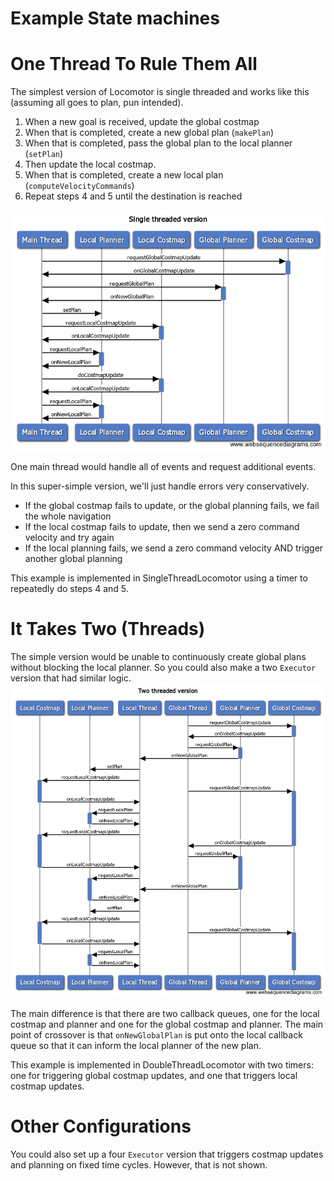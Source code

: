 # Example State machines

# One Thread To Rule Them All
The simplest version of Locomotor is single threaded and works like this (assuming all goes to plan, pun intended).
 1. When a new goal is received, update the global costmap
 2. When that is completed, create a new global plan (`makePlan`)
 3. When that is completed, pass the global plan to the local planner (`setPlan`)
 4. Then update the local costmap.
 5. When that is completed, create a new local plan (`computeVelocityCommands`)
 6. Repeat steps 4 and 5 until the destination is reached

![single thread flow diagram](figures/single_thread.png)

One main thread would handle all of events and request additional events.

In this super-simple version, we'll just handle errors very conservatively.
 * If the global costmap fails to update, or the global planning fails, we fail the whole navigation
 * If the local costmap fails to update, then we send a zero command velocity and try again
 * If the local planning fails, we send a zero command velocity AND trigger another global planning

This example is implemented in SingleThreadLocomotor using a timer to repeatedly do steps 4 and 5.


# It Takes Two (Threads)
The simple version would be unable to continuously create global plans without blocking the local planner. So you could also make a two `Executor` version that had similar logic.
![two thread flow diagram](figures/two_thread.png)

The main difference is that there are two callback queues, one for the local costmap and planner and one for the global costmap and planner. The main point of crossover is that `onNewGlobalPlan` is put onto the local callback queue so that it can inform the local planner of the new plan.

This example is implemented in DoubleThreadLocomotor with two timers: one for triggering global costmap updates, and one that triggers local costmap updates.

# Other Configurations
You could also set up a four `Executor` version that triggers costmap updates and planning on fixed time cycles. However, that is not shown.
